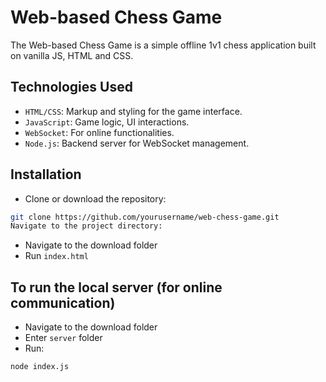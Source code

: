 # Web-based Chess Game
The Web-based Chess Game is a simple offline 1v1 chess application built on vanilla JS, HTML and CSS.

## Technologies Used
- `HTML/CSS`: Markup and styling for the game interface.
- `JavaScript`: Game logic, UI interactions.
- `WebSocket`: For online functionalities.
- `Node.js`: Backend server for WebSocket management.

## Installation
- Clone or download the repository:
```bash
git clone https://github.com/yourusername/web-chess-game.git
Navigate to the project directory:
```
- Navigate to the download folder 
- Run `index.html`

## To run the local server (for online communication)
- Navigate to the download folder
- Enter `server` folder
- Run:
```bash
node index.js
```
